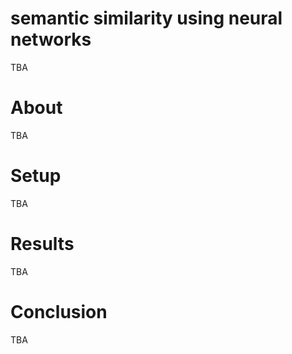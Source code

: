 # semantic similarity using neural networks
TBA

# About
TBA

# Setup
TBA

# Results
TBA

# Conclusion
TBA
